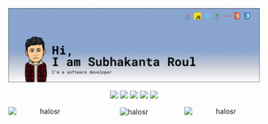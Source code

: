 <img src="./img/readme-cover.jpg">

<div align="center">

<a href="https://linkedin.com/in/subhakanta-roul"> <img src="https://img.shields.io/badge/-subhakanta%20roul-blue?style=flat-square&logo=Linkedin&logoColor=white&link=https://www.linkedin.com/in/subhakanta-roul/"/></a>
<a href="mailto:papu.roul99@gmail.com"> <img src="https://img.shields.io/badge/-papu.roul99@gmail.com-c14438?style=flat-square&logo=Gmail&logoColor=white&link=mailto:sr.subhakanta@gmail.com"/></a>
<a href="https://www.hackerrank.com/hellosr"> <img src="https://img.shields.io/badge/-hellosr-2EC866?style=flat-square&logo=hackerrank&logoColor=white&link=https://www.hackerrank.com/hellosr"/></a>
<a href="https://stackoverflow.com/users/11253118/hellosr"> <img src="https://img.shields.io/badge/-hellosr-F48024?style=flat-square&logo=Stackoverflow&logoColor=white&link=https://stackoverflow.com/users/11253118/hellosr"/></a>
<a href="https://twitter.com/hellosr_"> <img src="https://img.shields.io/badge/-hellosr__-1A91DA?style=flat-square&logo=x&logoColor=white&link=https://twitter.com/hellosr_"/></a>

</div>

<div align="center"> 
<img align="right" src="https://github-readme-stats.vercel.app/api?username=halosr&show_icons=true&locale=en&cache_seconds=1800&theme=material-palenight&hide_border=true" alt="halosr" width="30%" height="auto"/>

<img align="left" src="https://github-readme-streak-stats.herokuapp.com/?user=halosr&theme=material-palenight&hide_border=true" alt="halosr" width="30%" height="auto"/>

<img align="center" src="https://github-readme-stats.vercel.app/api/top-langs?username=halosr&show_icons=true&locale=en&layout=compact&theme=material-palenight&hide_border=true" alt="halosr" width="30%" height="auto"/>

<!-- <img align="right" src="https://activity-graph.herokuapp.com/graph?username=predator2v0&theme=github" alt="Subhakanta&#39;s github activity graph" width="32%" height="auto">  -->
</div>
